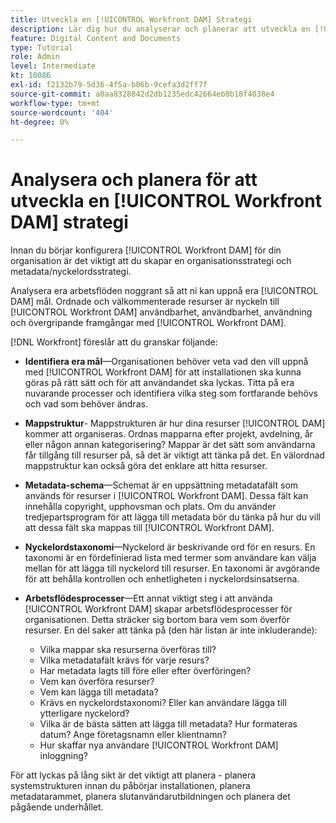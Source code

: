```yaml
---
title: Utveckla en [!UICONTROL Workfront DAM] Strategi
description: Lär dig hur du analyserar och planerar att utveckla en [!UICONTROL Workfront DAM] strategi.
feature: Digital Content and Documents
type: Tutorial
role: Admin
level: Intermediate
kt: 10086
exl-id: f2132b79-5d36-4f5a-b06b-9cefa3d2ff7f
source-git-commit: a0aa8328842d2db1235edc42664eb0b18f4038e4
workflow-type: tm+mt
source-wordcount: '404'
ht-degree: 0%

---
```


# Analysera och planera för att utveckla en [!UICONTROL Workfront DAM] strategi

Innan du börjar konfigurera [!UICONTROL Workfront DAM] för din organisation är det viktigt att du skapar en organisationsstrategi och metadata/nyckelordsstrategi.

Analysera era arbetsflöden noggrant så att ni kan uppnå era [!UICONTROL DAM] mål. Ordnade och välkommenterade resurser är nyckeln till [!UICONTROL Workfront DAM] användbarhet, användbarhet, användning och övergripande framgångar med [!UICONTROL Workfront DAM].

[!DNL Workfront] föreslår att du granskar följande:

* **Identifiera era mål**—Organisationen behöver veta vad den vill uppnå med [!UICONTROL Workfront DAM] för att installationen ska kunna göras på rätt sätt och för att användandet ska lyckas. Titta på era nuvarande processer och identifiera vilka steg som fortfarande behövs och vad som behöver ändras.
* **Mappstruktur**- Mappstrukturen är hur dina resurser [!UICONTROL DAM] kommer att organiseras. Ordnas mapparna efter projekt, avdelning, år eller någon annan kategorisering? Mappar är det sätt som användarna får tillgång till resurser på, så det är viktigt att tänka på det. En välordnad mappstruktur kan också göra det enklare att hitta resurser.
* **Metadata-schema**—Schemat är en uppsättning metadatafält som används för resurser i [!UICONTROL Workfront DAM]. Dessa fält kan innehålla copyright, upphovsman och plats. Om du använder tredjepartsprogram för att lägga till metadata bör du tänka på hur du vill att dessa fält ska mappas till [!UICONTROL Workfront DAM].
* **Nyckelordstaxonomi**—Nyckelord är beskrivande ord för en resurs. En taxonomi är en fördefinierad lista med termer som användare kan välja mellan för att lägga till nyckelord till resurser. En taxonomi är avgörande för att behålla kontrollen och enhetligheten i nyckelordsinsatserna.
* **Arbetsflödesprocesser**—Ett annat viktigt steg i att använda [!UICONTROL Workfront DAM] skapar arbetsflödesprocesser för organisationen. Detta sträcker sig bortom bara vem som överför resurser. En del saker att tänka på (den här listan är inte inkluderande):

   * Vilka mappar ska resurserna överföras till?
   * Vilka metadatafält krävs för varje resurs?
   * Har metadata lagts till före eller efter överföringen?
   * Vem kan överföra resurser?
   * Vem kan lägga till metadata?
   * Krävs en nyckelordstaxonomi? Eller kan användare lägga till ytterligare nyckelord?
   * Vilka är de bästa sätten att lägga till metadata? Hur formateras datum? Ange företagsnamn eller klientnamn?
   * Hur skaffar nya användare [!UICONTROL Workfront DAM] inloggning?

För att lyckas på lång sikt är det viktigt att planera - planera systemstrukturen innan du påbörjar installationen, planera metadatarammet, planera slutanvändarutbildningen och planera det pågående underhållet.
